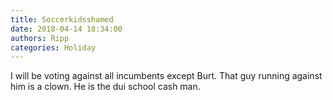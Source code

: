 ```yaml
---
title: Soccerkidsshamed
date: 2018-04-14 18:34:00
authors: Ripp
categories: Holiday
---
```


 I will be voting against all incumbents except Burt. That guy running against him is a clown. He is the dui school cash man.